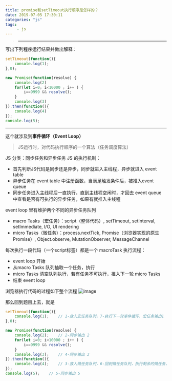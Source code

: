 ```yaml
---
title: promise和setTimeout执行顺序是怎样的？
date: 2019-07-05 17:30:11
categories: "js"
tags:
     - js
---
```


> ***

写出下列程序运行结果并做出解释：

```javascript
setTimeout(function(){
    console.log(1);
},0); 

new Promise(function(resolve) { 
    console.log(2) 
    for(let i=0; i<10000 ; i++ ) { 
        i==9999 && resolve(); 
    } 
    console.log(3) 
}).then(function(){ 
    console.log(4) 
}); 
console.log(5); 
```

 ***


 <!-- more -->

这个就涉及到**事件循环（Event Loop）**
> JS运行时，对代码执行顺序的一个算法（任务调度算法）

JS 分类：同步任务和异步任务
JS 的执行机制：
- 首先判断JS代码是同步还是异步，同步就进入主线程，异步就进入 event table
- 异步任务在 event table 中注册函数，当满足触发条件后，被推入event queue
- 同步任务进入主线程后一直执行，直到主线程空闲时，才回去 event queue 中查看是否有可执行的异步任务，如果有就推入主线程

event loop 里有维护两个不同的异步任务队列
- macro Tasks（宏任务）：script（整体代码）, setTimeout, setInterval, setImmediate, I/O, UI rendering
- micro Tasks（微任务）：process.nextTick, Promise（浏览器实现的原生Promise）, Object.observe,  MutationObserver, MessageChannel

每次执行一段代码（一个script标签）都是一个 macroTask
执行流程：
- event loop 开始
- 从macro Tasks 队列抽取一个任务，执行
- micro Tasks 清空队列执行，若有任务不可执行，推入下一轮 micro Tasks
- 结束 event loop

浏览器执行代码的过程如下整个流程
![image](https://user-images.githubusercontent.com/18480722/60965123-9f2c5900-a347-11e9-81d5-e93ec6c60840.png)

那么回到题目上去，就是
```js
setTimeout(function(){
    console.log(1);    // 1-放入宏任务队列，7-执行下一轮事件循环，宏任务输出1
},0); 

new Promise(function(resolve) { 
    console.log(2);    // 2-同步输出 2
    for(let i=0; i<10000 ; i++ ) { 
        i==9999 && resolve(); 
    } 
    console.log(3);    // 4-同步输出 3
}).then(function(){ 
    console.log(4);    // 3-放入微任务队列，6-回到微任务队列，执行剩余的微任务，输出4
}); 
console.log(5);    // 5-同步输出 5
```